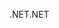 <span data-ttu-id="1a145-101">.NET</span><span class="sxs-lookup"><span data-stu-id="1a145-101">.NET</span></span>
